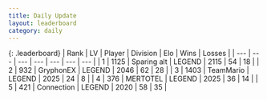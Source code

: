 ```yaml
---
title: Daily Update
layout: leaderboard
category: daily
---
```


{: .leaderboard}
| Rank | LV | Player | Division | Elo | Wins | Losses |
| --- | --- | --- | --- | --- | --- | --- |
| <span data-change="8">1</span> | 1125 | <span title="ID: 203132">Sparing alt</span> | LEGEND | <span data-change="108">2115</span> | <span data-change="20">54</span> | <span data-change="1">18</span> |
| <span data-change="-1">2</span> | 932 | <span title="ID: 315148">GryphonEX</span> | LEGEND | <span data-change="-24">2046</span> | <span data-change="13">62</span> | <span data-change="9">28</span> |
| <span data-change="-1">3</span> | 1403 | <span title="ID: 164871">TeamMario</span> | LEGEND | <span data-change="-13">2025</span> | <span data-change="2">24</span> | <span data-change="2">8</span> |
| <span data-change="18">4</span> | 376 | <span title="ID: 398821">MERTOTEL</span> | LEGEND | <span data-change="82">2025</span> | <span data-change="12">36</span> | <span data-change="4">14</span> |
| <span data-change="2">5</span> | 421 | <span title="ID: 539711">Connection</span> | LEGEND | <span data-change="10">2020</span> | <span data-change="11">58</span> | <span data-change="9">35</span> |